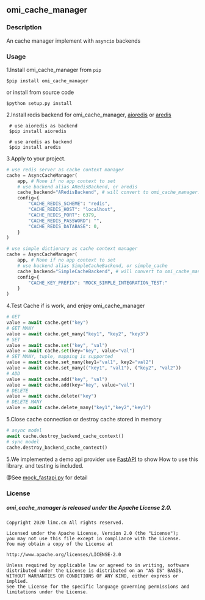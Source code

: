 ## omi_cache_manager

### Description 
An cache manager implement with `asyncio` backends

### Usage
1.Install omi_cache_manager from `pip`

```shell script
$pip install omi_cache_manager
```
or install from source code
```shell script
$python setup.py install
```
 
2.Install redis backend for omi_cache_manager, [aioredis](https://github.com/aio-libs/aioredis/) or [aredis](https://github.com/NoneGG/aredis)

```shell script
 # use aioredis as backend
 $pip install aioredis
```

```shell script
 # use aredis as backend
 $pip install aredis
```  
3.Apply to your project.

```python
# use redis server as cache context manager
cache = AsyncCacheManager(
    app, # None if no app context to set
    # use backend alias ARedisBackend, or aredis 
    cache_backend="ARedisBackend", # will convert to omi_cache_manager.aredis_backend.ARedisBackend
    config={
        "CACHE_REDIS_SCHEME": "redis",
        "CACHE_REDIS_HOST": "localhost",
        "CACHE_REDIS_PORT": 6379,
        "CACHE_REDIS_PASSWORD": "",
        "CACHE_REDIS_DATABASE": 0,
    }
)
```
```python
# use simple dictionary as cache context manager
cache = AsyncCacheManager(
    app, # None if no app context to set
    # use backend alias SimpleCacheBackend, or simple_cache
    cache_backend="SimpleCacheBackend", # will convert to omi_cache_manager.backends.SimpleCacheBackend
    config={
        "CACHE_KEY_PREFIX": "MOCK_SIMPLE_INTEGRATION_TEST:"
    }
)
```

4.Test Cache if is work, and enjoy omi_cache_manager
```python
# GET
value = await cache.get("key")
# GET MANY
value = await cache.get_many("key1", "key2", "key3")
# SET
value = await cache.set("key", "val")
value = await cache.set(key="key", value="val")
# SET MANY, tuple, mapping is supported
value = await cache.set_many(key1="val1", key2="val2")
value = await cache.set_many(("key1", "val1"), ("key2", "val2"))
# ADD
value = await cache.add("key", "val")
value = await cache.add(key="key", value="val")
# DELETE
value = await cache.delete("key")
# DELETE MANY
value = await cache.delete_many("key1","key2","key3")

```

5.Close cache connection or destroy cache stored in memory
```python
# async model
await cache.destroy_backend_cache_context()
# sync model
cache.destroy_backend_cache_context()
```

5.We implemented a demo api provider use [FastAPI](https://github.com/tiangolo/fastapi) to show How to use this library. and testing is included.

@See [mock_fastapi.py](https://github.com/limccn/omi_cache_manager/blob/master/mock_fastapi.py) for detail

### License

##### omi_cache_manager is released under the Apache License 2.0.

    Copyright 2020 limc.cn All rights reserved.
    
    Licensed under the Apache License, Version 2.0 (the "License");
    you may not use this file except in compliance with the License.
    You may obtain a copy of the License at
    
    http://www.apache.org/licenses/LICENSE-2.0
    
    Unless required by applicable law or agreed to in writing, software
    distributed under the License is distributed on an "AS IS" BASIS,
    WITHOUT WARRANTIES OR CONDITIONS OF ANY KIND, either express or implied.
    See the License for the specific language governing permissions and
    limitations under the License.